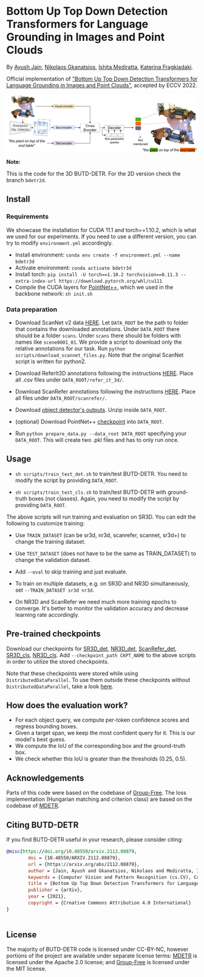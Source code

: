 # Bottom Up Top Down Detection Transformers for Language Grounding in Images and Point Clouds


By [Ayush Jain](https://github.com/ayushjain1144), [Nikolaos Gkanatsios](https://github.com/nickgkan), [Ishita Mediratta](https://github.com/ishitamed19), [Katerina Fragkiadaki](https://www.cs.cmu.edu/~katef/).

Official implementation of ["Bottom Up Top Down Detection Transformers for Language Grounding in Images and Point Clouds"](https://arxiv.org/abs/2112.08879), accepted by ECCV 2022.

![teaser](teaser.png)

**Note:**

This is the code for the 3D BUTD-DETR. For the 2D version check the branch `bdetr2d`.

## Install

### Requirements
We showcase the installation for CUDA 11.1 and torch==1.10.2, which is what we used for our experiments.
If you need to use a different version, you can try to modify `environment.yml` accordingly.

- Install environment: `conda env create -f environment.yml --name bdetr3d`
- Activate environment: `conda activate bdetr3d`
- Install torch: `pip install -U torch==1.10.2 torchvision==0.11.3 --extra-index-url https://download.pytorch.org/whl/cu111`
- Compile the CUDA layers for [PointNet++](http://arxiv.org/abs/1706.02413), which we used in the backbone
  network: `sh init.sh`

### Data preparation

- Download ScanNet v2 data [HERE](https://github.com/ScanNet/ScanNet). Let `DATA_ROOT` be the path to folder that contains the downloaded annotations. Under `DATA_ROOT` there should be a folder `scans`. Under `scans` there should be folders with names like `scene0001_01`. We provide a script to download only the relative annotations for our task. Run `python scripts/download_scannet_files.py`. Note that the original ScanNet script is written for python2.

- Download ReferIt3D annotations following the instructions [HERE](https://github.com/referit3d/referit3d). Place all .csv files under `DATA_ROOT/refer_it_3d/`.

- Download ScanRefer annotations following the instructions [HERE](https://github.com/daveredrum/ScanRefer). Place all files under `DATA_ROOT/scanrefer/`.

- Download [object detector's outputs](https://drive.google.com/file/d/1OAArYe2NIfwSURiv6_ORbKAlYbOwfpVS/view?usp=sharing). Unzip inside `DATA_ROOT`.

- (optional) Download PointNet++ [checkpoint](https://drive.google.com/file/d/1JwMTOaMWfK0JgOBBHU_2oBGXp9ORo9Q3/view?usp=sharing) into `DATA_ROOT`.

- Run `python prepare_data.py --data_root DATA_ROOT` specifying your `DATA_ROOT`. This will create two .pkl files and has to only run once.

## Usage

- `sh scripts/train_test_det.sh` to train/test BUTD-DETR. You need to modify the script by providing `DATA_ROOT`.

- `sh scripts/train_test_cls.sh` to train/test BUTD-DETR with ground-truth boxes (not classes). Again, you need to modify the script by providing `DATA_ROOT`.

The above scripts will run training and evaluation on SR3D. You can edit the following to customize training:

- Use ```TRAIN_DATASET``` (can be sr3d, nr3d, scanrefer, scannet, sr3d+) to change the training dataset.

- Use ```TEST_DATASET``` (does not have to be the same as TRAIN_DATASET) to change the validation dataset.

- Add ```--eval``` to skip training and just evaluate.

- To train on multiple datasets, e.g. on SR3D and NR3D simultaneously, set `--TRAIN_DATASET sr3d nr3d`.

- On NR3D and ScanRefer we need much more training epochs to converge. It's better to monitor the validation accuracy and decrease learning rate accordingly.

## Pre-trained checkpoints
Download our checkpoints for [SR3D_det](https://zenodo.org/record/6430189/files/sr3d_butd_det_52.1_27.pth?download=1), [NR3D_det](https://zenodo.org/record/6430189/files/bdetr_nr3d_43.3.pth?download=1), [ScanRefer_det](https://zenodo.org/record/6430189/files/scanrefer_det_52.2.pth?download=1), [SR3D_cls](https://zenodo.org/record/6430189/files/bdetr_sr3d_cls_67.1.pth?download=1), [NR3D_cls](https://zenodo.org/record/6430189/files/bdetr_nr3d_cls_55.4.pth?download=1). Add `--checkpoint_path CKPT_NAME` to the above scripts in order to utilize the stored checkpoints.

Note that these checkpoints were stored while using `DistributedDataParallel`. To use them outside these checkpoints without `DistributedDataParallel`, take a look [here](https://discuss.pytorch.org/t/solved-keyerror-unexpected-key-module-encoder-embedding-weight-in-state-dict/1686).

## How does the evaluation work?
- For each object query, we compute per-token confidence scores and regress bounding boxes.
- Given a target span, we keep the most confident query for it. This is our model's best guess.
- We compute the IoU of the corresponding box and the ground-truth box.
- We check whether this IoU is greater than the thresholds (0.25, 0.5).

## Acknowledgements

Parts of this code were based on the codebase of [Group-Free](https://github.com/zeliu98/Group-Free-3D). The loss implementation (Hungarian matching and criterion class) are based on the codebase of [MDETR](https://github.com/ashkamath/mdetr).


## Citing BUTD-DETR
If you find BUTD-DETR useful in your research, please consider citing:
```bibtex
@misc{https://doi.org/10.48550/arxiv.2112.08879,
        doi = {10.48550/ARXIV.2112.08879},
        url = {https://arxiv.org/abs/2112.08879},
        author = {Jain, Ayush and Gkanatsios, Nikolaos and Mediratta, Ishita and Fragkiadaki, Katerina},
        keywords = {Computer Vision and Pattern Recognition (cs.CV), Computation and Language (cs.CL), FOS: Computer and information sciences, FOS:    Computer and information sciences},
        title = {Bottom Up Top Down Detection Transformers for Language Grounding in Images and Point Clouds},
        publisher = {arXiv},
        year = {2021},
        copyright = {Creative Commons Attribution 4.0 International}
}
    
```

## License

The majority of BUTD-DETR code is licensed under CC-BY-NC, however portions of the project are available under separate license terms: [MDETR](https://github.com/ashkamath/mdetr) is licensed under the Apache 2.0 license; and [Group-Free](https://github.com/zeliu98/Group-Free-3D) is licensed under the MIT license.
